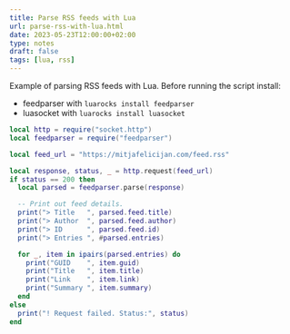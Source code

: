 ```yaml
---
title: Parse RSS feeds with Lua
url: parse-rss-with-lua.html
date: 2023-05-23T12:00:00+02:00
type: notes
draft: false
tags: [lua, rss]
---
```


Example of parsing RSS feeds with Lua. Before running the script install:
- feedparser with `luarocks install feedparser`
- luasocket with `luarocks install luasocket`

```lua
local http = require("socket.http")
local feedparser = require("feedparser")

local feed_url = "https://mitjafelicijan.com/feed.rss"

local response, status, _ = http.request(feed_url)
if status == 200 then
  local parsed = feedparser.parse(response)

  -- Print out feed details.
  print("> Title   ", parsed.feed.title)
  print("> Author  ", parsed.feed.author)
  print("> ID      ", parsed.feed.id)
  print("> Entries ", #parsed.entries)

  for _, item in ipairs(parsed.entries) do
    print("GUID    ", item.guid)
    print("Title   ", item.title)
    print("Link    ", item.link)
    print("Summary ", item.summary)
  end
else
  print("! Request failed. Status:", status)
end
```
